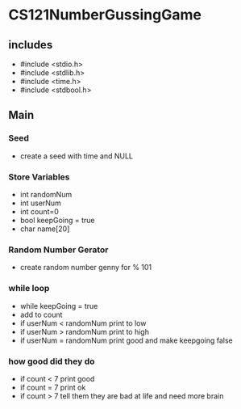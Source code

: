 # CS121NumberGussingGame

## includes
+ #include <stdio.h>
+ #include <stdlib.h>
+ #include <time.h>
+ #include <stdbool.h>

## Main
### Seed
+ create a seed with time and NULL
### Store Variables
+ int randomNum
+ int userNum
+ int count=0
+ bool keepGoing = true
+ char name[20]
### Random Number Gerator
+ create random number genny for % 101
### while loop
+  while keepGoing = true
+  add to count
+  if userNum < randomNum print to low
+  if userNum > randomNum print to high
+  if userNum = randomNum print good and make keepgoing false
### how good did they do
+ if count < 7 print good
+ if count = 7 print ok
+ if count > 7 tell them they are bad at life and need more brain
